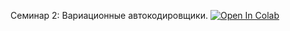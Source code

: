 Семинар 2: Вариационные автокодировщики. [![Open In Colab](https://colab.research.google.com/assets/colab-badge.svg)](https://colab.research.google.com/github/hse-ds/iad-applied-ds/blob/master/2021/seminars/sem02_ae_vae/sem2-autoencoders.ipynb#scrollTo=s_28ChxFuapE)
